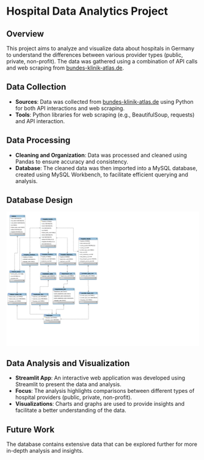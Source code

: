 # Hospital Data Analytics Project

## Overview

This project aims to analyze and visualize data about hospitals in Germany to understand the differences between various provider types (public, private, non-profit). The data was gathered using a combination of API calls and web scraping from [bundes-klinik-atlas.de](https://bundes-klinik-atlas.de).

## Data Collection

- **Sources**: Data was collected from [bundes-klinik-atlas.de](https://bundes-klinik-atlas.de) using Python for both API interactions and web scraping.
- **Tools**: Python libraries for web scraping (e.g., BeautifulSoup, requests) and API interaction.

## Data Processing

- **Cleaning and Organization**: Data was processed and cleaned using Pandas to ensure accuracy and consistency.
- **Database**: The cleaned data was then imported into a MySQL database, created using MySQL Workbench, to facilitate efficient querying and analysis.

## Database Design

<img src="db/eer_model.svg?raw=true" alt="Image of the Entity Relationship Diagram (ERD)" title="ERD Model" width="1400" />


## Data Analysis and Visualization

- **Streamlit App**: An interactive web application was developed using Streamlit to present the data and analysis.
- **Focus**: The analysis highlights comparisons between different types of hospital providers (public, private, non-profit).
- **Visualizations**: Charts and graphs are used to provide insights and facilitate a better understanding of the data.

## Future Work

The database contains extensive data that can be explored further for more in-depth analysis and insights.
